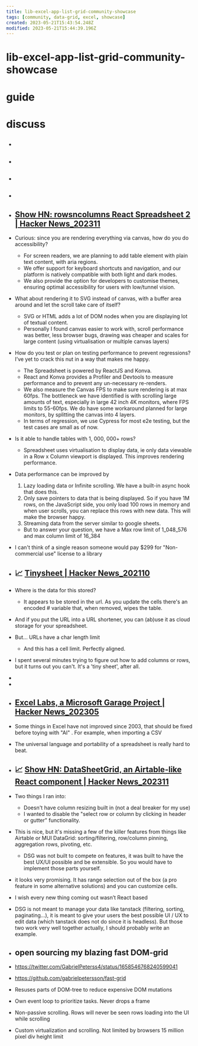 ```yaml
---
title: lib-excel-app-list-grid-community-showcase
tags: [community, data-grid, excel, showcase]
created: 2023-05-21T15:43:54.248Z
modified: 2023-05-21T15:44:39.196Z
---
```


# lib-excel-app-list-grid-community-showcase

# guide

# discuss
- ## 

- ## 

- ## 

- ## 

- ## [Show HN: rowsncolumns React Spreadsheet 2 | Hacker News_202311](https://news.ycombinator.com/item?id=38390714)
- Curious: since you are rendering everything via canvas, how do you do accessibility?
  - For screen readers, we are planning to add table element with plain text content, with aria regions.
  - We offer support for keyboard shortcuts and navigation, and our platform is natively compatible with both light and dark modes.
  - We also provide the option for developers to customise themes, ensuring optimal accessibility for users with low/tunnel vision.

- What about rendering it to SVG instead of canvas, with a buffer area around and let the scroll take care of itself?
  - SVG or HTML adds a lot of DOM nodes when you are displaying lot of textual content.
  - Personally I found canvas easier to work with, scroll performance was better, less browser bugs, drawing was cheaper and scales for large content (using virtualisation or multiple canvas layers)

- How do you test or plan on testing performance to prevent regressions? I’ve yet to crack this nut in a way that makes me happy.
  - The Spreadsheet is powered by ReactJS and Konva.
  - React and Konva provides a Profiler and Devtools to measure performance and to prevent any un-necessary re-renders.
  - We also measure the Canvas FPS to make sure rendering is at max 60fps. The bottleneck we have identified is with scrolling large amounts of text, especially in large 42 inch 4K monitors, where FPS limits to 55-60fps. We do have some workaround planned for large monitors, by splitting the canvas into 4 layers.
  - In terms of regression, we use Cypress for most e2e testing, but the test cases are small as of now.

- Is it able to handle tables with 1, 000, 000+ rows?
  - Spreadsheet uses virtualisation to display data, ie only data viewable in a Row x Column viewport is displayed. This improves rendering performance.
- Data performance can be improved by 
  1. Lazy loading data or Infinite scrolling. We have a built-in async hook that does this. 
  2. Only save pointers to data that is being displayed. So if you have 1M rows, on the JavaScript side, you only load 100 rows in memory and when user scrolls, you can replace this rows with new data. This will make the browser happy. 
  3. Streaming data from the server similar to google sheets.
  - But to answer your question, we have a Max row limit of 1_048_576 and max column limit of 16_384

- I can't think of a single reason someone would pay $299 for "Non-commercial use" license to a library

- ## 📈 [Tinysheet | Hacker News_202110](https://news.ycombinator.com/item?id=28967514)
- Where is the data for this stored? 
  - It appears to be stored in the url. As you update the cells there's an encoded # variable that, when removed, wipes the table.
- And if you put the URL into a URL shortener, you can (ab)use it as cloud storage for your spreadsheet.
- But... URLs have a char length limit
  - And this has a cell limit. Perfectly aligned.

- I spent several minutes trying to figure out how to add columns or rows, but it turns out you can't. It's a 'tiny sheet', after all.

- 
- 

- ## [Excel Labs, a Microsoft Garage Project | Hacker News_202305](https://news.ycombinator.com/item?id=36081851)
- Some things in Excel have not improved since 2003, that should be fixed before toying with "AI" . For example, when importing a CSV

- The universal language and portability of a spreadsheet is really hard to beat.

- ## 📈 [Show HN: DataSheetGrid, an Airtable-like React component | Hacker News_202311](https://news.ycombinator.com/item?id=38228788)
- Two things I ran into:
  - Doesn't have column resizing built in (not a deal breaker for my use)
  - I wanted to disable the "select row or column by clicking in header or gutter" functionality. 
- This is nice, but it's missing a few of the killer features from things like Airtable or MUI DataGrid: sorting/filtering, row/column pinning, aggregation rows, pivoting, etc.
  - DSG was not built to compete on features, it was built to have the best UX/UI possible and be extensible. So you would have to implement those parts yourself.
- it looks very promising. It has range selection out of the box (a pro feature in some alternative solutions) and you can customize cells. 
- I wish every new thing coming out wasn’t React based
- DSG is not meant to manage your data like tanstack (filtering, sorting, paginating...), it is meant to give your users the best possible UI / UX to edit data (which tanstack does not do since it is headless). But those two work very well together actually, I should probably write an example.

- ## open sourcing my blazing fast DOM-grid
- https://twitter.com/GabrielPeterss4/status/1658546768240599041
- https://github.com/gabrielpetersson/fast-grid
- Resuses parts of DOM-tree to reduce expensive DOM mutations
- Own event loop to prioritize tasks. Never drops a frame
- Non-passive scrolling. Rows will never be seen rows loading into the UI while scrolling
- Custom virtualization and scrolling. Not limited by browsers 15 million pixel div height limit
